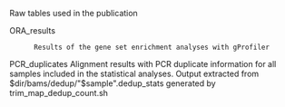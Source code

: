 Raw tables used in the publication

ORA_results
```
      Results of the gene set enrichment analyses with gProfiler
  ```   
                  
                  

PCR_duplicates
      Alignment results with PCR duplicate information for all samples included in the statistical analyses. Output extracted from $dir/bams/dedup/"$sample".dedup_stats generated by trim_map_dedup_count.sh
                  
                  
                  
